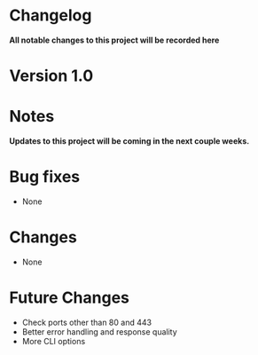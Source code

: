 # Changelog
**All notable changes to this project will be recorded here**

# Version 1.0

# Notes
**Updates to this project will be coming in the next couple weeks.** 

# Bug fixes
* None

# Changes
* None

# Future Changes
* Check ports other than 80 and 443
* Better error handling and response quality
* More CLI options 
